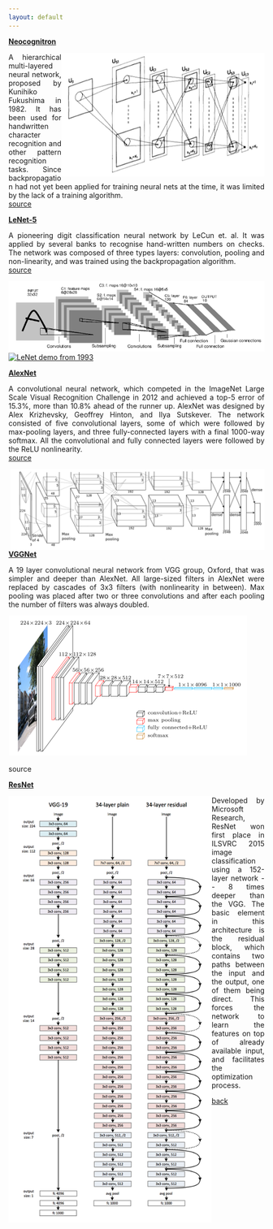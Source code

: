 ```yaml
---
layout: default
---
```


<strong><a href="http://citeseerx.ist.psu.edu/viewdoc/download?doi=10.1.1.569.5982&rep=rep1&type=pdf"> Neocognitron </a></strong>

<img style="float: right; width: 400px;" src="/assets/img/neocognitron_fuk_1980.png">

<p align="justify">
A hierarchical multi-layered neural network, proposed by Kunihiko Fukushima in 1982.
It has been used for handwritten character recognition and other pattern recognition tasks.
Since backpropagation had not yet been applied for training neural nets at the time, it was limited by the lack of a training algorithm.<br />
<a href="https://ml4a.github.io/ml4a/convnets/"> source </a>
</p>

<strong><a href="http://yann.lecun.com/exdb/publis/pdf/lecun-01a.pdf"> LeNet-5 </a></strong>
<p align="justify">
A pioneering digit classification neural network by LeCun et. al.
It was applied by several banks to recognise hand-written numbers on checks.
The network was composed of three types layers: convolution, pooling and non-linearity, and was trained using the backpropagation algorithm.<br />
<a href="https://en.wikipedia.org/wiki/Convolutional_neural_network"> source </a><br />
</p>

![LeNet](/assets/img/lenet5.png)
[![LeNet demo from 1993](https://img.youtube.com/vi/FwFduRA_L6Q/hqdefault.jpg)](https://www.youtube.com/watch?v=FwFduRA_L6Q "LeNet")

<strong><a href="https://papers.nips.cc/paper/4824-imagenet-classification-with-deep-convolutional-neural-networks.pdf"> AlexNet </a></strong>
<p align="justify">
A convolutional neural network, which competed in the ImageNet Large Scale Visual Recognition Challenge in 2012 and achieved a top-5 error of 15.3%, more than 10.8% ahead of the runner up.
AlexNet was designed by Alex Krizhevsky, Geoffrey Hinton, and Ilya Sutskever.
The network consisted of five convolutional layers, some of which were followed by max-pooling layers, and three fully-connected layers with a final 1000-way softmax.
All the convolutional and fully connected layers were followed by the ReLU nonlinearity.<br />
<a href="https://en.wikipedia.org/wiki/AlexNet"> source </a>
</p>

<img style="float: right; width: 500px;" src="/assets/img/alexnet.png">

<strong><a href="https://arxiv.org/pdf/1409.1556.pdf"> VGGNet </a></strong>
<p align="justify">
A 19 layer convolutional neural network from VGG group, Oxford, that was simpler and deeper than AlexNet.
All large-sized filters in AlexNet were replaced by cascades of 3x3 filters (with nonlinearity in between).
Max pooling was placed after two or three convolutions and after each pooling the number of filters was always doubled.
</p>

![VGGNet](/assets/img/imagenet_vgg16.png)
<p href="https://www.cs.toronto.edu/~frossard/post/vgg16/"> source </p>

<strong><a href="https://arxiv.org/pdf/1512.03385.pdf"> ResNet </a></strong>

<img style="float: left; width: 400px;" src="/assets/img/resnet.png">

<p align="justify">
Developed by Microsoft Research, ResNet won first place in ILSVRC 2015 image classification using a 152-layer network -- 8 times deeper than the VGG.
The basic element in this architecture is the residual block, which	contains two paths between the input and the output, one of them being direct.
This forces the network to learn the features on top of already available input, and facilitates the optimization process.
</p>

[back](cheat_sheet)
